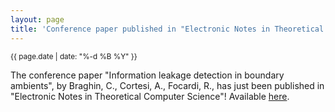 ```yaml
---
layout: page
title: 'Conference paper published in "Electronic Notes in Theoretical Computer Science"!'
---
```


<small>{{ page.date | date: "%-d %B %Y" }}</small>

The conference paper "Information leakage detection in boundary ambients", by Braghin, C., Cortesi, A., Focardi, R., has just been published in "Electronic Notes in Theoretical Computer Science"! Available [here](https://doi.org/10.1016/S1571-0661(04)81010-7).
